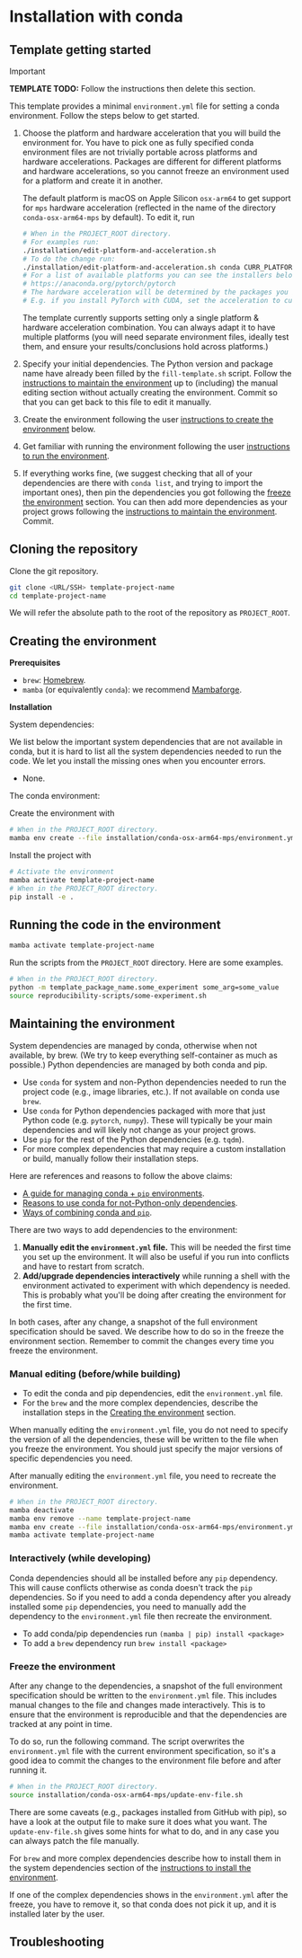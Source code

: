 # Installation with conda

## Template getting started

> [!IMPORTANT]
> **TEMPLATE TODO:**
> Follow the instructions then delete this section.

This template provides a minimal `environment.yml` file for setting a conda environment.
Follow the steps below to get started.

1. Choose the platform and hardware acceleration that you will build the environment for.
   You have to pick one as fully specified conda environment files are not trivially
   portable across platforms and hardware accelerations.
   Packages are different for different platforms and hardware accelerations,
   so you cannot freeze an environment used for a platform and create it in another.

   The default platform is macOS on Apple Silicon `osx-arm64` to get support for `mps` hardware acceleration
   (reflected in the name of the directory `conda-osx-arm64-mps` by default).
   To edit it, run
   ```bash
   # When in the PROJECT_ROOT directory.
   # For examples run:
   ./installation/edit-platform-and-acceleration.sh
   # To do the change run:
   ./installation/edit-platform-and-acceleration.sh conda CURR_PLATFORM CURR_ACCELERATION NEW_PLATFORM NEW_ACCELERATION
   # For a list of available platforms you can see the installers below
   # https://anaconda.org/pytorch/pytorch
   # The hardware acceleration will be determined by the packages you install.
   # E.g. if you install PyTorch with CUDA, set the acceleration to cuda.
   ```
   The template currently supports setting only a single platform & hardware acceleration combination.
   You can always adapt it to have multiple platforms (you will need separate environment files,
   ideally test them, and ensure your results/conclusions hold across platforms.)
2. Specify your initial dependencies.
   The Python version and package name have already been filled by the `fill-template.sh` script.
   Follow the [instructions to maintain the environment](#maintaining-the-environment)
   up to (including) the manual editing section without actually creating the environment.
   Commit so that you can get back to this file to edit it manually.
3. Create the environment following the user
   [instructions to create the environment](#creating-the-environment) below.
4. Get familiar with running the environment following the user [instructions to
   run the environment](#running-the-code-in-the-environment).
5. If everything works fine,
   (we suggest checking that all of your dependencies are there with `conda list`,
   and trying to import the important ones),
   then pin the dependencies you got following the [freeze the environment](#freeze-the-environment) section.
   You can then add more dependencies as your project grows following
   the [instructions to maintain the environment](#maintaining-the-environment).
   Commit.

## Cloning the repository

Clone the git repository.

```bash
git clone <URL/SSH> template-project-name
cd template-project-name
```

We will refer the absolute path to the root of the repository as `PROJECT_ROOT`.

## Creating the environment

**Prerequisites**

- `brew`: [Homebrew](https://brew.sh/).
- `mamba` (or equivalently `conda`): we recommend [Mambaforge](https://github.com/conda-forge/miniforge).

**Installation**

System dependencies:

We list below the important system dependencies that are not available in conda,
but it is hard to list all the system dependencies needed to run the code.
We let you install the missing ones when you encounter errors.

- None.

The conda environment:

Create the environment with

```bash
# When in the PROJECT_ROOT directory.
mamba env create --file installation/conda-osx-arm64-mps/environment.yml
```

Install the project with

```bash
# Activate the environment
mamba activate template-project-name
# When in the PROJECT_ROOT directory.
pip install -e .
```

## Running the code in the environment

```bash
mamba activate template-project-name
```

Run the scripts from the `PROJECT_ROOT` directory.
Here are some examples.

```bash
# When in the PROJECT_ROOT directory.
python -m template_package_name.some_experiment some_arg=some_value
source reproducibility-scripts/some-experiment.sh
```

## Maintaining the environment

System dependencies are managed by conda, otherwise when not available, by brew.
(We try to keep everything self-container as much as possible.)
Python dependencies are managed by both conda and pip.

- Use `conda` for system and non-Python dependencies needed to run the project code (e.g., image libraries, etc.).
  If not available on conda use `brew`.
- Use `conda` for Python dependencies packaged with more that just Python code (e.g. `pytorch`, `numpy`).
  These will typically be your main dependencies and will likely not change as your project grows.
- Use `pip` for the rest of the Python dependencies (e.g. `tqdm`).
- For more complex dependencies that may require a custom installation or build,
  manually follow their installation steps.

Here are references and reasons to follow the above claims:

* [A guide for managing conda + `pip` environments](https://docs.conda.io/projects/conda/en/latest/user-guide/tasks/manage-environments.html#using-pip-in-an-environment).
* [Reasons to use conda for not-Python-only dependencies](https://numpy.org/install/#numpy-packages--accelerated-linear-algebra-libraries).
* [Ways of combining conda and `pip`](https://towardsdatascience.com/conda-essential-concepts-and-tricks-e478ed53b5b#42cb).

There are two ways to add dependencies to the environment:

1. **Manually edit the `environment.yml` file.**
   This will be needed the first time you set up the environment.
   It will also be useful if you run into conflicts and have to restart from scratch.
2. **Add/upgrade dependencies interactively** while running a shell with the environment activated
   to experiment with which dependency is needed.
   This is probably what you'll be doing after creating the environment for the first time.

In both cases, after any change, a snapshot of the full environment specification should be saved.
We describe how to do so in the freeze the environment section.
Remember to commit the changes every time you freeze the environment.

### Manual editing (before/while building)

- To edit the conda and pip dependencies, edit the `environment.yml` file.
- For the `brew` and the more complex dependencies, describe the installation steps in the
  [Creating the environment](#creating-the-environment) section.

When manually editing the `environment.yml` file,
you do not need to specify the version of all the dependencies,
these will be written to the file when you freeze the environment.
You should just specify the major versions of specific dependencies you need.

After manually editing the `environment.yml` file, you need to recreate the environment.

```bash
# When in the PROJECT_ROOT directory.
mamba deactivate
mamba env remove --name template-project-name
mamba env create --file installation/conda-osx-arm64-mps/environment.yml
mamba activate template-project-name
```

### Interactively (while developing)

Conda dependencies should all be installed before any `pip` dependency.
This will cause conflicts otherwise as conda doesn't track the `pip` dependencies.
So if you need to add a conda dependency after you already installed some `pip` dependencies, you need to
manually add the dependency to the `environment.yml` file then recreate the environment.

* To add conda/pip dependencies run `(mamba | pip) install <package>`
* To add a `brew`  dependency run `brew install <package>`

### Freeze the environment

After any change to the dependencies, a snapshot of the full environment specification should be written to the
`environment.yml` file.
This includes manual changes to the file and changes made interactively.
This is to ensure that the environment is reproducible and that the dependencies are tracked at any point in time.

To do so, run the following command.
The script overwrites the `environment.yml` file with the current environment specification,
so it's a good idea to commit the changes to the environment file before and after running it.

```bash
# When in the PROJECT_ROOT directory.
source installation/conda-osx-arm64-mps/update-env-file.sh
```

There are some caveats (e.g., packages installed from GitHub with pip), so have a look at
the output file to make sure it does what you want.
The `update-env-file.sh` gives some hints for what to do, and in any case you can always patch the file manually.

For `brew` and more complex dependencies describe how to install them in the system dependencies section of
the [instructions to install the environment](#creating-the-environment).

If one of the complex dependencies shows in the `environment.yml` after the freeze,
you have to remove it, so that conda does not pick it up, and it is installed later by the user.

## Troubleshooting
